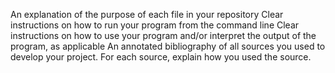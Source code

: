 
An explanation of the purpose of each file in your repository
Clear instructions on how to run your program from the command line
Clear instructions on how to use your program and/or interpret the output of the program, as applicable
An annotated bibliography of all sources you used to develop your project. For each source, explain how you used the source.





